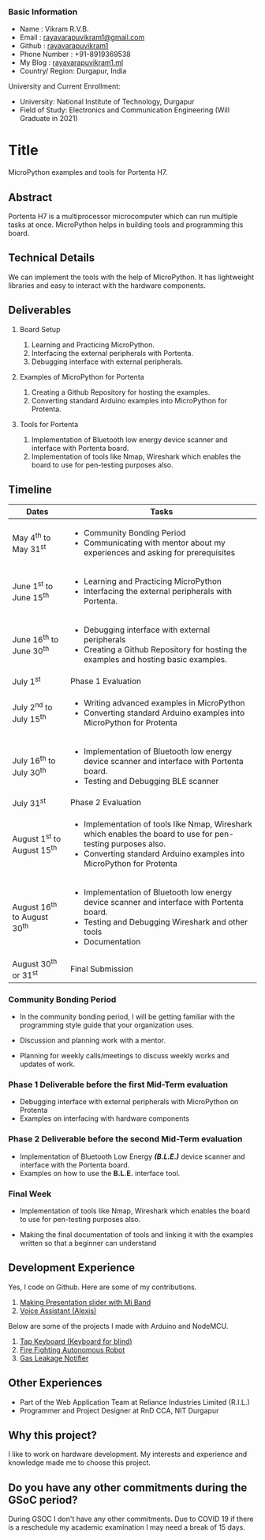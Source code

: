 ### Basic Information  

- Name    : Vikram R.V.B.  
- Email   : rayavarapuvikram1@gmail.com  
- Github  : [rayavarapuvikram1](https://github.com/rayavarapuvikram1/)  
- Phone Number : +91-8919369538  
- My Blog : [rayavarapuvikram1.ml](http://rayavarapuvikram1.ml/)
- Country/ Region: Durgapur, India

University and Current Enrollment:

- University: National Institute of Technology, Durgapur  
- Field of Study: Electronics and Communication Engineering (Will Graduate in 2021)

# Title

MicroPython examples and tools for Portenta H7.

## Abstract

Portenta H7 is a multiprocessor microcomputer which can run multiple tasks at once. MicroPython helps in building tools and programming this board.

## Technical Details

We can implement the tools with the help of MicroPython. It has lightweight libraries and easy to interact with the hardware components.

## Deliverables

1. Board Setup
    1. Learning and Practicing MicroPython.
    2. Interfacing the external peripherals with Portenta.
    3. Debugging interface with external peripherals.

2. Examples of MicroPython for Portenta
    1. Creating a Github Repository for hosting the examples.
    2. Converting standard Arduino examples into MicroPython for Protenta.

3. Tools for Portenta
    1. Implementation of Bluetooth low energy device scanner and interface with Portenta board.
    2. Implementation of tools like Nmap, Wireshark which enables the board to use for pen-testing purposes also.

## Timeline

Dates  | Tasks
------------- | -------------
May 4<sup>th</sup> to May 31<sup>st</sup> | <ul><li>Community Bonding Period</li><li>Communicating with mentor about my experiences and asking for prerequisites</li></ul>
June 1<sup>st</sup> to June 15<sup>th</sup> | <ul><li>Learning and Practicing MicroPython</li><li>Interfacing the external peripherals with Portenta.</li></ul>
June 16<sup>th</sup> to June 30<sup>th</sup> | <ul><li>Debugging interface with external peripherals</li><li>Creating a Github Repository for hosting the examples and hosting basic examples.
July 1<sup>st</sup>| Phase 1 Evaluation
July 2<sup>nd</sup> to July 15<sup>th</sup> | <ul><li>Writing advanced examples in MicroPython</li><li>Converting standard Arduino examples into MicroPython for Protenta</li><ul>
July 16<sup>th</sup> to July 30<sup>th</sup> | <ul><li>Implementation of Bluetooth low energy device scanner and interface with Portenta board.</li><li>Testing and Debugging BLE scanner</li></ul>
July 31<sup>st</sup>|Phase 2 Evaluation
August 1<sup>st</sup> to August 15<sup>th</sup> | <ul><li>Implementation of tools like Nmap, Wireshark which enables the board to use for pen-testing purposes also.</li><li>Converting standard Arduino examples into MicroPython for Protenta</li><ul>
August 16<sup>th</sup> to August 30<sup>th</sup> | <ul><li>Implementation of Bluetooth low energy device scanner and interface with Portenta board.</li><li>Testing and Debugging Wireshark and other tools</li><li>Documentation</li></ul>
August 30<sup>th</sup> or 31<sup>st</sup>|Final Submission

### **Community Bonding Period**

- In the community bonding period, I will be getting familiar with the programming style guide that your organization uses.

- Discussion and planning work with a mentor.

- Planning for weekly calls/meetings to discuss weekly works and updates of work.

### **Phase 1**  Deliverable before the first Mid-Term evaluation

- Debugging interface with external peripherals with MicroPython on Protenta
- Examples on interfacing with hardware components

### **Phase 2**  Deliverable before the second Mid-Term evaluation

- Implementation of Bluetooth Low Energy **_(B.L.E.)_** device scanner and interface with the Portenta board.
- Examples on how to use the **B.L.E.** interface tool.

### **Final Week**

- Implementation of tools like Nmap, Wireshark which enables the board to use for pen-testing purposes also.

- Making the final documentation of tools and linking it with the examples written so that a beginner can understand

## Development Experience

Yes, I code on Github. Here are some of my contributions.  

 1. [Making Presentation slider with Mi Band](https://github.com/rayavarapuvikram1/Miband3-1/commit/9752aab31ae7379fe1515b72af1860d010716a13)  
 2. [Voice Assistant (Alexis)](https://github.com/bradtraversy/alexis_speech_assistant/commit/2159d2df1cbcce150677be57100cbca98d1b6d12)  

 Below are some of the projects I made with Arduino and NodeMCU.  

  1. [Tap Keyboard (Keyboard for blind)](https://drive.google.com/file/d/13e-IX5ErIRb9sRcOonFVntmrxVZ5qDYv/view?usp=sharing)  
  2. [Fire Fighting Autonomous Robot](https://drive.google.com/file/d/16H3c1UY3iBCBvnctD2NLImd7hDonkyq5/view?usp=sharing)  
  3. [Gas Leakage Notifier](https://docs.google.com/document/d/1yNtJEO9Q2LYhmnzOzFDhArYrKwWO-vtbnxSet6SRC38/edit?usp=sharing)  

## Other Experiences

- Part of the Web Application Team at Reliance Industries Limited (R.I.L.)  
- Programmer and Project Designer at RnD CCA, NIT Durgapur

## Why this project?

I like to work on hardware development. My interests and experience and knowledge made me to choose this project.

## Do you have any other commitments during the GSoC period?

During GSOC I don't have any other commitments. Due to COVID 19 if there is a reschedule my academic examination I may need a break of 15 days.
